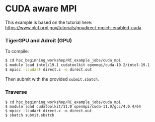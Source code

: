 # CUDA aware MPI

This example is based on the tutorial here: <https://www.olcf.ornl.gov/tutorials/gpudirect-mpich-enabled-cuda>.

### TigerGPU and Adroit (GPU)

To compile:

```bash
$ cd hpc_beginning_workshop/RC_example_jobs/cuda_mpi
$ module load intel/19.1 cudatoolkit openmpi/cuda-10.2/intel-19.1
$ mpicc -lcudart direct.c -o direct.out
```

Then submit with the provided `submit.sbatch`.

### Traverse

```
$ cd hpc_beginning_workshop/RC_example_jobs/cuda_mpi
$ module load cudatoolkit/11.0 openmpi/cuda-11.0/gcc/4.0.4/64 
$ mpicc -lcudart direct.c -o direct.out
$ sbatch submit.sbatch
```
